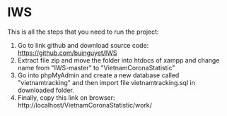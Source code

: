 # IWS
This is all the steps that you need to run the project:
1. Go to link github and download source code: https://github.com/buinguyet/IWS
2. Extract file zip and move the folder into htdocs of xampp and change name from "IWS-master" to "VietnamCoronaStatistic"
3. Go into phpMyAdmin and create a new database called "vietnamtracking" and then import file vietnamtracking.sql in downloaded folder.
4. Finally, copy this link on browser: http://localhost/VietnamCoronaStatistic/work/


